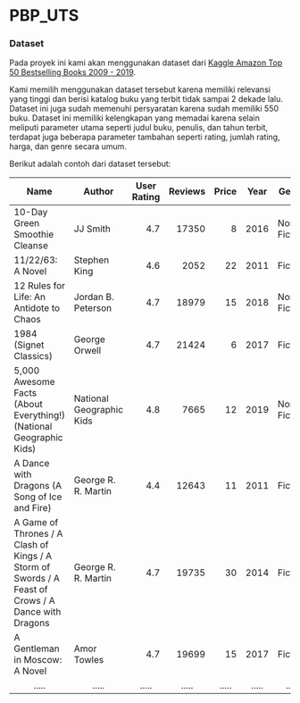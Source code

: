 # PBP_UTS

### Dataset
Pada proyek ini kami akan menggunakan dataset dari [Kaggle Amazon Top 50 Bestselling Books 2009 - 2019](https://www.kaggle.com/datasets/sootersaalu/amazon-top-50-bestselling-books-2009-2019). <br>

Kami memilih menggunakan dataset tersebut karena memiliki relevansi yang tinggi dan berisi katalog buku yang terbit tidak sampai 2 dekade lalu. Dataset ini juga sudah memenuhi persyaratan karena sudah memiliki 550 buku. Dataset ini memiliki kelengkapan yang memadai karena selain meliputi parameter utama seperti judul buku, penulis, dan tahun terbit, terdapat juga beberapa parameter tambahan seperti rating, jumlah rating, harga, dan genre secara umum.

Berikut adalah contoh dari dataset tersebut:
<table class="table table-bordered table-hover table-condensed">
<thead><tr><th title="Field #1">Name</th>
<th title="Field #2">Author</th>
<th title="Field #3">User Rating</th>
<th title="Field #4">Reviews</th>
<th title="Field #5">Price</th>
<th title="Field #6">Year</th>
<th title="Field #7">Genre</th>
</tr></thead>
<tbody><tr>
<td>10-Day Green Smoothie Cleanse</td>
<td>JJ Smith</td>
<td align="right">4.7</td>
<td align="right">17350</td>
<td align="right">8</td>
<td align="right">2016</td>
<td>Non Fiction</td>
</tr>
<tr>
<td>11/22/63: A Novel</td>
<td>Stephen King</td>
<td align="right">4.6</td>
<td align="right">2052</td>
<td align="right">22</td>
<td align="right">2011</td>
<td>Fiction</td>
</tr>
<tr>
<td>12 Rules for Life: An Antidote to Chaos</td>
<td>Jordan B. Peterson</td>
<td align="right">4.7</td>
<td align="right">18979</td>
<td align="right">15</td>
<td align="right">2018</td>
<td>Non Fiction</td>
</tr>
<tr>
<td>1984 (Signet Classics)</td>
<td>George Orwell</td>
<td align="right">4.7</td>
<td align="right">21424</td>
<td align="right">6</td>
<td align="right">2017</td>
<td>Fiction</td>
</tr>
<tr>
<td>5,000 Awesome Facts (About Everything!) (National Geographic Kids)</td>
<td>National Geographic Kids</td>
<td align="right">4.8</td>
<td align="right">7665</td>
<td align="right">12</td>
<td align="right">2019</td>
<td>Non Fiction</td>
</tr>
<tr>
<td>A Dance with Dragons (A Song of Ice and Fire)</td>
<td>George R. R. Martin</td>
<td align="right">4.4</td>
<td align="right">12643</td>
<td align="right">11</td>
<td align="right">2011</td>
<td>Fiction</td>
</tr>
<tr>
<td>A Game of Thrones / A Clash of Kings / A Storm of Swords / A Feast of Crows / A Dance with Dragons</td>
<td>George R. R. Martin</td>
<td align="right">4.7</td>
<td align="right">19735</td>
<td align="right">30</td>
<td align="right">2014</td>
<td>Fiction</td>
</tr>
<tr>
<td>A Gentleman in Moscow: A Novel</td>
<td>Amor Towles</td>
<td align="right">4.7</td>
<td align="right">19699</td>
<td align="right">15</td>
<td align="right">2017</td>
<td>Fiction</td>
</tr>
<tr>
<td align="center">.....</td>
<td align="center">.....</td>
<td align="center">.....</td>
<td align="center">.....</td>
<td align="center">.....</td>
<td align="center">.....</td>
<td align="center">.....</td>
</tr>
</tbody></table>
